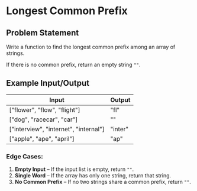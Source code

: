 # Longest Common Prefix

## Problem Statement
Write a function to find the longest common prefix among an array of strings.  

If there is no common prefix, return an empty string `""`.  

## Example Input/Output
| Input                                 | Output    |
|---------------------------------------|-----------|
| ["flower", "flow", "flight"]          | "fl"      |
| ["dog", "racecar", "car"]             | ""        |
| ["interview", "internet", "internal"] | "inter"   |
| ["apple", "ape", "april"]             | "ap"      |

### **Edge Cases**:
1. **Empty Input** – If the input list is empty, return `""`.  
2. **Single Word** – If the array has only one string, return that string.  
3. **No Common Prefix** – If no two strings share a common prefix, return `""`. 